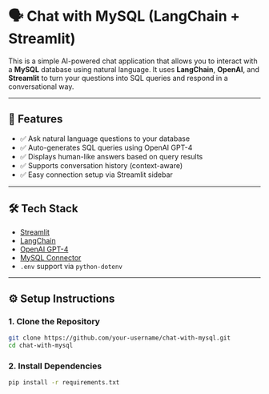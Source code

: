 # 🗣️ Chat with MySQL (LangChain + Streamlit)

This is a simple AI-powered chat application that allows you to interact with a **MySQL** database using natural language. It uses **LangChain**, **OpenAI**, and **Streamlit** to turn your questions into SQL queries and respond in a conversational way.

---

## 🚀 Features

- ✅ Ask natural language questions to your database
- ✅ Auto-generates SQL queries using OpenAI GPT-4
- ✅ Displays human-like answers based on query results
- ✅ Supports conversation history (context-aware)
- ✅ Easy connection setup via Streamlit sidebar

---

## 🛠️ Tech Stack

- [Streamlit](https://streamlit.io/)
- [LangChain](https://www.langchain.com/)
- [OpenAI GPT-4](https://openai.com/)
- [MySQL Connector](https://pypi.org/project/mysql-connector-python/)
- `.env` support via `python-dotenv`

---

## ⚙️ Setup Instructions

### 1. Clone the Repository

```bash
git clone https://github.com/your-username/chat-with-mysql.git
cd chat-with-mysql
```

### 2. Install Dependencies
```bash
pip install -r requirements.txt
```

